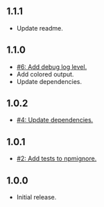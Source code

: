 ## 1.1.1
* Update readme.

## 1.1.0
* [#6: Add debug log level.](https://github.com/haensl/log/issues/6)
* Add colored output.
* Update dependencies.

## 1.0.2
* [#4: Update dependencies.](https://github.com/haensl/log/issues/4)

## 1.0.1
* [#2: Add tests to npmignore.](https://github.com/haensl/log/issues/2)

## 1.0.0
* Initial release.
